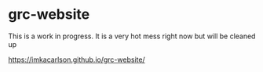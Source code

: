 # grc-website

This is a work in progress. It is a very hot mess right now but will be cleaned up

https://imkacarlson.github.io/grc-website/
